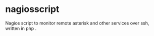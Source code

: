 nagiosscript
============

Nagios script to monitor remote asterisk and other services over ssh, written in php .